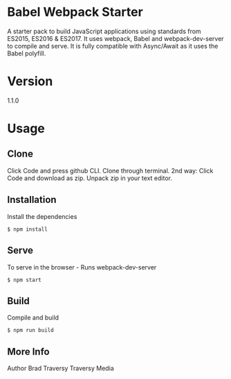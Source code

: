 # Babel Webpack Starter
A starter pack to build JavaScript applications using standards from ES2015, ES2016 & ES2017. It uses webpack, Babel and webpack-dev-server to compile and serve. It is fully compatible with Async/Await as it uses the Babel polyfill.

# Version
1.1.0

# Usage
## Clone
Click Code and press github CLI. Clone through terminal.
2nd way: Click Code and download as zip. Unpack zip in your text editor.

## Installation
Install the dependencies

```$ npm install```

## Serve
To serve in the browser - Runs webpack-dev-server

```$ npm start```

## Build
Compile and build

```$ npm run build```

## More Info
Author
Brad Traversy Traversy Media


